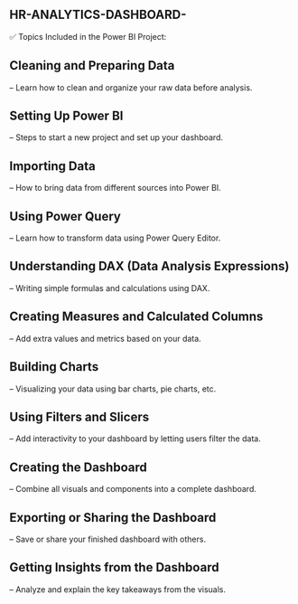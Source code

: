 ## HR-ANALYTICS-DASHBOARD-

✅ Topics Included in the Power BI Project:

## Cleaning and Preparing Data

– Learn how to clean and organize your raw data before analysis.


## Setting Up Power BI

– Steps to start a new project and set up your dashboard.


## Importing Data

– How to bring data from different sources into Power BI.


## Using Power Query

– Learn how to transform data using Power Query Editor.


## Understanding DAX (Data Analysis Expressions)

– Writing simple formulas and calculations using DAX.


## Creating Measures and Calculated Columns

– Add extra values and metrics based on your data.


## Building Charts

– Visualizing your data using bar charts, pie charts, etc.


## Using Filters and Slicers

– Add interactivity to your dashboard by letting users filter the data.


## Creating the Dashboard

– Combine all visuals and components into a complete dashboard.


## Exporting or Sharing the Dashboard

– Save or share your finished dashboard with others.


## Getting Insights from the Dashboard

– Analyze and explain the key takeaways from the visuals.
